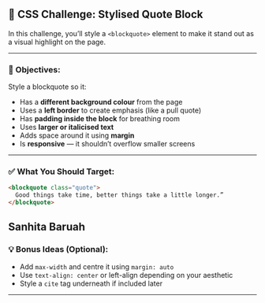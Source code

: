 ## 🎨 CSS Challenge: Stylised Quote Block

In this challenge, you’ll style a `<blockquote>` element to make it stand out as a visual highlight on the page.

---

### 🎯 Objectives:

Style a blockquote so it:
- Has a **different background colour** from the page
- Uses a **left border** to create emphasis (like a pull quote)
- Has **padding inside the block** for breathing room
- Uses **larger or italicised text**
- Adds space around it using **margin**
- Is **responsive** — it shouldn’t overflow smaller screens

---

### ✅ What You Should Target:

```html
<blockquote class="quote">
  Good things take time, better things take a little longer.”
</blockquote>
```
Sanhita Baruah
---

### 💡 Bonus Ideas (Optional):
- Add `max-width` and centre it using `margin: auto`
- Use `text-align: center` or left-align depending on your aesthetic
- Style a `cite` tag underneath if included later

---
